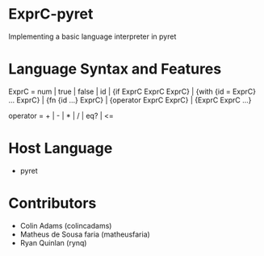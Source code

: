# ExprC-pyret
Implementing a basic language interpreter in pyret

# Language Syntax and Features
ExprC = num
        | true
        | false
        | id
        | {if ExprC ExprC ExprC}
        | {with {id = ExprC} ... ExprC}
        | {fn {id ...} ExprC}
        | {operator ExprC ExprC}
        | {ExprC ExprC ...}

operator = +
        | -
        | *
        | /
        | eq?
        | <=

# Host Language
- pyret

# Contributors
- Colin Adams (colincadams)
- Matheus de Sousa faria (matheusfaria)
- Ryan Quinlan (rynq)
